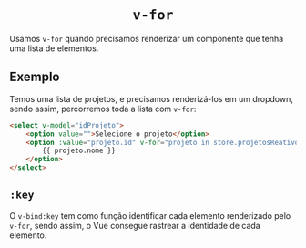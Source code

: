 <h1 align="center"><code>v-for</code></h1>

Usamos `v-for` quando precisamos renderizar um componente que tenha uma lista de elementos.

## Exemplo

Temos uma lista de projetos, e precisamos renderizá-los em um dropdown, sendo assim, percorremos toda a lista com `v-for`:

```html
<select v-model="idProjeto">
    <option value="">Selecione o projeto</option>
    <option :value="projeto.id" v-for="projeto in store.projetosReativos.projetos" :key="projeto.id">
        {{ projeto.nome }}
    </option>
</select>
```

## `:key`

O `v-bind:key` tem como função identificar cada elemento renderizado pelo `v-for`, sendo assim, o Vue consegue rastrear a identidade de cada elemento.

